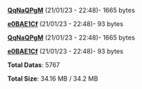 [**QqNaQPgM**](/data/QqNaQPgM.txt) (21/01/23 - 22:48)- 1665 bytes

[**e0BAE1Cf**](/data/e0BAE1Cf.txt) (21/01/23 - 22:48)- 93 bytes

[**QqNaQPgM**](/data/QqNaQPgM.txt) (21/01/23 - 22:48)- 1665 bytes

[**e0BAE1Cf**](/data/e0BAE1Cf.txt) (21/01/23 - 22:48)- 93 bytes

**Total Datas**: 5767

**Total Size**: 34.16 MB / 34.2 MB